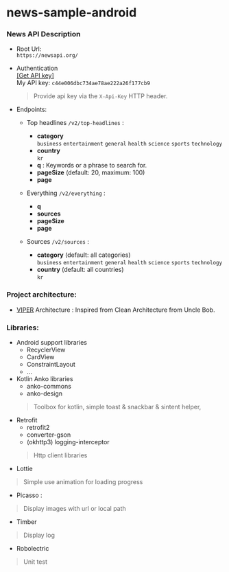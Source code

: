 # news-sample-android

### News API Description
- Root Url: 
    <br> `https://newsapi.org/`
    
- Authentication
    <br>[[Get API key]](https://newsapi.org)
    <br>My API key: `c44e006dbc734ae78ae222a26f177cb9`
    > Provide api key via the `X-Api-Key` HTTP header.
    
- Endpoints:
    - Top headlines `/v2/top-headlines` :
        - **category**
        <br>`business` `entertainment` `general` `health` `science` `sports` `technology`     
        - **country**
        <br>`kr`
        - **q** : Keywords or a phrase to search for.
        - **pageSize** (default: 20, maximum: 100)
        - **page**        
            
    - Everything `/v2/everything` :
        - **q**
        - **sources**    
        - **pageSize**
        - **page**
    
    - Sources `/v2/sources` :
        - **category** (default: all categories)
        <br>`business` `entertainment` `general` `health` `science` `sports` `technology`
        - **country** (default: all countries)
        <br>`kr`

### Project architecture:
- [VIPER](https://jessehj.github.io/2018-06-15/Clean-Architecture-VIPER-1) Architecture : Inspired from Clean Architecture from Uncle Bob.

### Libraries:
- Android support libraries
    - RecyclerView
    - CardView
    - ConstraintLayout
    - ...
- Kotlin Anko libraries
    - anko-commons
    - anko-design
    > Toolbox for kotlin, simple toast & snackbar & sintent helper,  
- Retrofit
    - retrofit2
    - converter-gson
    - (okhttp3) logging-interceptor
    > Http client libraries
- Lottie
> Simple use animation for loading progress
- Picasso : 
> Display images with url or local path
- Timber
> Display log
- Robolectric
> Unit test